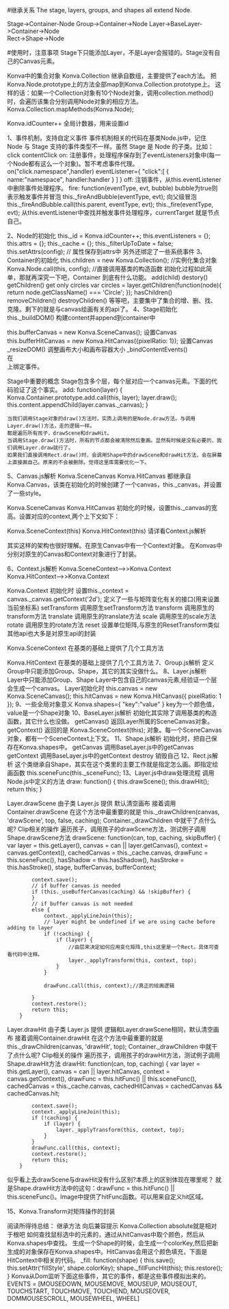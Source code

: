 #继承关系
The stage, layers, groups, and shapes all extend Node.     

Stage->Container-Node
Group->Container->Node
Layer->BaseLayer->Container->Node    
Rect->Shape->Node  

#使用时，注意事项
Stage下只能添加Layer，不是Layer会报错的。Stage没有自己的Canvas元素。

Konva中的集合对象
Konva.Collection 继承自数组，主要提供了each方法。
把Konva.Node.prototype上的方法全部map到Konva.Collection.prototype上。
这样的话：如果一个Collection对象有10个Node对象，调用collection.method()时，会遍历该集合分别调用Node对象的相应方法。
Konva.Collection.mapMethods(Konva.Node);


Konva.idCounter++ 全局计数器，用来设置id

1、事件机制，支持自定义事件
事件机制相关的代码在基类Node.js中，记住 Node 与 Stage 支持的事件类型不一样。虽然 Stage 是 Node 的子类。比如：click contentClick
on:
   注册事件，处理程序保存到了eventListeners对象中(每一个Node都有这么一个对象)。暂不考虑事件代理。
   on("click.namespace",handler) 
   eventListener={
     "click":[
		{
			name:"namespace",
			handler:handler
	    }
     ]
   }
off:
   注销事件，从this.eventListener中删除事件处理程序。
fire: 
   function(eventType, evt, bubble)   bubble为true则表示触发事件并冒泡
   this._fireAndBubble(eventType, evt);  向父级冒泡this._fireAndBubble.call(this.parent, eventType, evt);
   this._fire(eventType, evt);  从this.eventListener中查找并触发事件处理程序，currentTarget 就是节点自己。

2、Node的初始化
   this._id = Konva.idCounter++;
   this.eventListeners = {};
   this.attrs = {};
   this._cache = {};
   this._filterUpToDate = false;
   this.setAttrs(config);  // 属性保存到attrs中
   另外还绑定了一些系统事件
3、Container的初始化
   this.children = new Konva.Collection(); //实例化集合对象
   Konva.Node.call(this, config); //直接调用基类的构造函数
   初始化过程如此简单，那就再深究一下吧，Container 到底有什么功能。
   add(child)
   destory()
   getChildren()
       get only circles
       var circles = layer.getChildren(function(node){
          return node.getClassName() === 'Circle';
       });
   hasChildren()
   removeChildren()
   destroyChildren()
   等等吧，主要集中了集合的增、删、找、克隆。剩下的就是与canvas绘画有关的api了。
4、Stage初始化
    this._buildDOM()
       构建content并append到container中 <div class="konvajs-content" role="presentation" style="position: relative;"></div>
       this.bufferCanvas = new Konva.SceneCanvas();  设置Canvas
       this.bufferHitCanvas = new Konva.HitCanvas({pixelRatio: 1});  设置Canvas
       _resizeDOM()  调整画布大小和画布容器大小
    _bindContentEvents()  
       在<div class="konvajs-content" role="presentation" style="position: relative;"></div>上绑定事件。

   Stage中重要的概念
    Stage包含多个层，每个层对应一个canvas元素。下面的代码验证了这个事实。
    add: function(layer) {
       Konva.Container.prototype.add.call(this, layer);
       layer.draw();
       this.content.appendChild(layer.canvas._canvas);
    }

    当我们调用Stage对象的draw()方法时，实质上调用的是Node.draw方法。与调用Layer.draw()方法，走的逻辑一样。
    都是遍历所有孩子，drawScene和drawHit。
    当调用Stage.draw()方法时，所有的节点都会被清除然后重画。显然有时候是没有必要的，我们调用Layer.draw就行了。
    如果我们直接调用Rect.draw()时，会调用Shape中的drawScene和drawHit方法，会在屏幕上直接画自己。原来的不会被删除。觉得这里库需要优化一下。

5、Canvas.js解析
   Konva.SceneCanvas
   Konva.HitCanvas
   都继承自Konva.Canvas，该类在初始化的时候创建了一个canvas，this._canvas，并设置了一些style。

   Konva.SceneCanvas
   Konva.HitCanvas 初始化的时候，设置this._canvas的宽高。设置对应的context,两个上下文如下：

   Konva.SceneContext(this)
   Konva.HitContext(this)  请详看Context.js解析

   其实这样的架构也很好理解。在原生Canvas中有一个Context对象。
   在Konvas中分别对原生的Canvas和Context对象进行了封装。

6、Context.js解析
   Konva.SceneContext-->>Konva.Context
   Konva.HitContext-->>Konva.Context

   Konva.Context 初始化时 设置this._context = canvas._canvas.getContext('2d');
        定义了一些与矩阵变化有关的接口(用来设置当前坐标系)
   		setTransform 调用原生setTransform方法
   		transform 调用原生的transform方法
   		translate 调用原生的translate方法
   		scale 调用原生的scale方法
   		rotate 调用原生的rotate方法
   		reset 设置单位矩阵,与原生的ResetTransform类似
   		其他api也大多是对原生api的封装

   Konva.SceneContext
        在基类的基础上提供了几个工具方法

   Konva.HitContext
        在基类的基础上提供了几个工具方法
7、Group.js解析
   定义Group中只能添加Group、Shape，其它的其实没做什么。
8、Layer.js解析
   Layer中只能添加Group、Shape
   Layer中包含自己的canvas元素,经验证一个层会生成一个canvas。
   Layer初始化时
      this.canvas = new Konva.SceneCanvas();
      this.hitCanvas = new Konva.HitCanvas({
          pixelRatio: 1
      });
9、一些全局对象意义
   Konva.shapes={ "key":"value" }  key为一个颜色值，value是一个Shape对象
10、BaseLayer.js解析
   初始化其实除了调用基类的构造函数，其它什么也没做。
   getCanvas() 返回Layer所属的SceneCanvas对象。
   getContext() 返回的是 Konva.SceneContext(this); 对象。每一个SceneCanvas对象，都有一个SceneContext上下文。
11、Shape.js解析
   初始化时，把自己保存在Konva.shapes中。
   getCanvas  调用BaseLayer.js中的getCanvas
   getContext 调用BaseLayer.js中的getContext
   destroy 销毁自己
12、Rect.js解析
   这个类继承自Shape，其实在这个类里的主要工作就是指定怎么画。即指定绘画函数 this.sceneFunc(this._sceneFunc);
13、Layer.js中draw处理流程
   调用Node.js中定义的方法
   draw: function() {
      this.drawScene(); 
      this.drawHit();
      return this;
   }

   Layer.drawScene 由子类 Layer.js 提供  默认清空画布
      接着调用Container.drawScene 在这个方法中最重要的就是 this._drawChildren(canvas, 'drawScene', top, false, caching);
      Container._drawChildren 中就干了点什么呢?
         Clip相关的操作
         遍历孩子，调用孩子的drawScene方法，测试例子调用Shape.drawScene方法
         drawScene: function(can, top, caching, skipBuffer) {
            var layer = this.getLayer(),
                canvas = can || layer.getCanvas(),
                context = canvas.getContext(),
                cachedCanvas = this._cache.canvas,
                drawFunc = this.sceneFunc(),
                hasShadow = this.hasShadow(),
                hasStroke = this.hasStroke(),
                stage, bufferCanvas, bufferContext;

            context.save();
            // if buffer canvas is needed
            if (this._useBufferCanvas(caching) && !skipBuffer) {
            }
            // if buffer canvas is not needed
            else {
                context._applyLineJoin(this);
                // layer might be undefined if we are using cache before adding to layer
                if (!caching) {
                    if (layer) {
                        //由层来决定如何应用变化矩阵,this这里是一个Rect。具体可查看代码中注释。
                        layer._applyTransform(this, context, top);
                    }
                }

                drawFunc.call(this, context);//真正的绘画逻辑
                
            }
            context.restore();
            return this;
        }
   Layer.drawHit 由子类 Layer.js 提供 逻辑和Layer.drawScene相同，默认清空画布
      接着调用Container.drawHit 在这个方法中最重要的就是 this._drawChildren(canvas, 'drawHit', top);
      Container._drawChildren 中就干了点什么呢?
         Clip相关的操作
         遍历孩子，调用孩子的drawHit方法，测试例子调用Shape.drawHit方法
         drawHit: function(can, top, caching) {
            var layer = this.getLayer(),
                canvas = can || layer.hitCanvas,
                context = canvas.getContext(),
                drawFunc = this.hitFunc() || this.sceneFunc(),
                cachedCanvas = this._cache.canvas,
                cachedHitCanvas = cachedCanvas && cachedCanvas.hit;

            context.save();
            context._applyLineJoin(this);
            if (!caching) {
                if (layer) {
                    layer._applyTransform(this, context, top);
                }
            }
            drawFunc.call(this, context);
            context.restore();
            return this;
        }
   似乎看上去drawScene与drawHit没有什么区别?本质上的区别体现在哪里呢？
     就是Shape.drawHit方法中的这句：drawFunc = this.hitFunc() || this.sceneFunc()。Image中提供了hitFunc函数。可以用来自定义hit区域。

15、Konva.Transform对矩阵操作的封装

阅读所得待总结：
继承方法
向后兼容提示
Konva.Collection
absolute就是相对于根吧
如何查找鼠标选中的元素的，通过从hitCanvas中取个颜色，然后从Konva.shapes中查找。
   生成一个Shape的时候，会生成一个colorKey,然后把新生成的对象保存在Konva.shapes中。HitCanvas会用这个颜色填充，下面是HitContext中相关的代码。
   _fill: function(shape) {
            this.save();
            this.setAttr('fillStyle', shape.colorKey);
            shape._fillFuncHit(this);
            this.restore();
   }
Konva从Dom监听下面这些事件，其它的事件，都是这些事件模拟出来的。
EVENTS = [MOUSEDOWN, MOUSEMOVE, MOUSEUP, MOUSEOUT, TOUCHSTART, TOUCHMOVE, TOUCHEND, MOUSEOVER, DOMMOUSESCROLL, MOUSEWHEEL, WHEEL]
